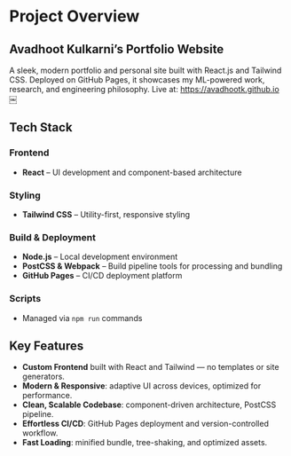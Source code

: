 # Project Overview

 ## Avadhoot Kulkarni’s Portfolio Website
A sleek, modern portfolio and personal site built with React.js and Tailwind CSS. Deployed on GitHub Pages, it showcases my ML-powered work, research, and engineering philosophy. Live at: https://avadhootk.github.io  ￼


## Tech Stack

### Frontend
- **React** – UI development and component-based architecture

### Styling
- **Tailwind CSS** – Utility-first, responsive styling

### Build & Deployment
- **Node.js** – Local development environment
- **PostCSS & Webpack** – Build pipeline tools for processing and bundling
- **GitHub Pages** – CI/CD deployment platform

### Scripts
- Managed via `npm run` commands

## Key Features

- **Custom Frontend** built with React and Tailwind — no templates or site generators.  
- **Modern & Responsive**: adaptive UI across devices, optimized for performance.  
- **Clean, Scalable Codebase**: component-driven architecture, PostCSS pipeline.  
- **Effortless CI/CD**: GitHub Pages deployment and version-controlled workflow.  
- **Fast Loading**: minified bundle, tree-shaking, and optimized assets.
